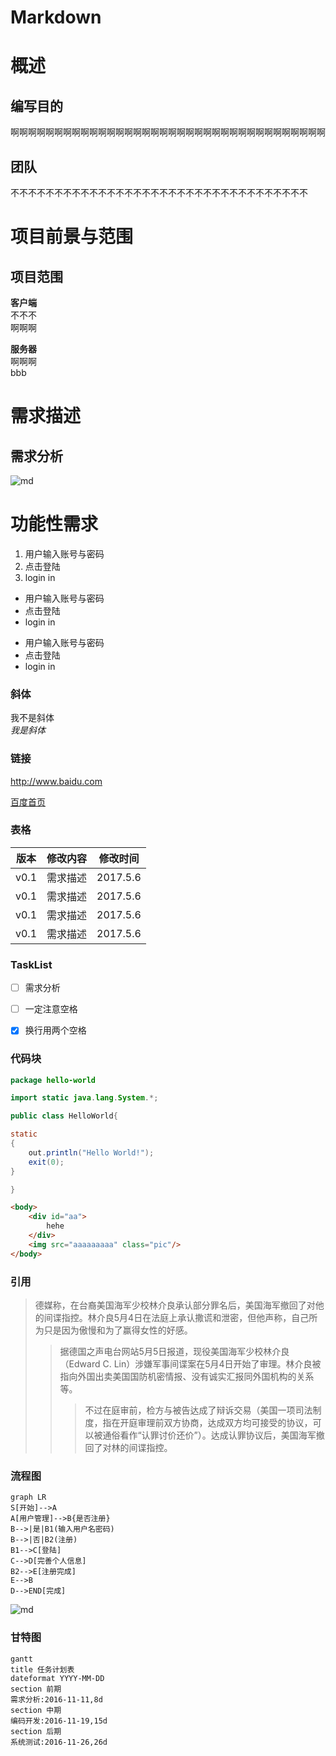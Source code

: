 # Markdown
  
  
# 概述
## 编写目的 
啊啊啊啊啊啊啊啊啊啊啊啊啊啊啊啊啊啊啊啊啊啊啊啊啊啊啊啊啊啊啊啊啊啊啊啊
## 团队
不不不不不不不不不不不不不不不不不不不不不不不不不不不不不不不不不不
# 项目前景与范围
## 项目范围
**客户端**  
不不不  
啊啊啊  
  
**服务器**  
啊啊啊  
bbb  
# 需求描述
## 需求分析
![md](http://pic6.huitu.com/res/20130116/84481_20130116142820494200_1.jpg)
# 功能性需求
1. 用户输入账号与密码
2. 点击登陆
2. login in
  
- 用户输入账号与密码
- 点击登陆
- login in
  
+ 用户输入账号与密码
+ 点击登陆
+ login in
  
  
  
  
 
### 斜体
我不是斜体  
*我是斜体*
  
  
  
### 链接
<http://www.baidu.com>
  
  
[百度首页](http://www.baidu.com)
  
  
  
### 表格
版本|修改内容|修改时间
----|---|---
v0.1| 需求描述|2017.5.6
v0.1| 需求描述|2017.5.6
v0.1| 需求描述|2017.5.6
v0.1| 需求描述|2017.5.6
  
  
  
### TaskList
- [ ] 需求分析
- [ ] 一定注意空格
- [x] 换行用两个空格
  
  
  
### 代码块
```java
package hello-world

import static java.lang.System.*;

public class HelloWorld{

static
{
    out.println("Hello World!");
    exit(0);
}

}
```
  
  
```html
<body>
    <div id="aa">
        hehe
    </div>
    <img src="aaaaaaaaa" class="pic"/>
</body>
```
  
  
  
### 引用
> 德媒称，在台裔美国海军少校林介良承认部分罪名后，美国海军撤回了对他的间谍指控。林介良5月4日在法庭上承认撒谎和泄密，但他声称，自己所为只是因为傲慢和为了赢得女性的好感。
>> 据德国之声电台网站5月5日报道，现役美国海军少校林介良（Edward C. Lin）涉嫌军事间谍案在5月4日开始了审理。林介良被指向外国出卖美国国防机密情报、没有诚实汇报同外国机构的关系等。
>>> 不过在庭审前，检方与被告达成了辩诉交易（美国一项司法制度，指在开庭审理前双方协商，达成双方均可接受的协议，可以被通俗看作“认罪讨价还价”）。达成认罪协议后，美国海军撤回了对林的间谍指控。

  
  
  
### 流程图
```
graph LR
S[开始]-->A
A[用户管理]-->B{是否注册}
B-->|是|B1(输入用户名密码)
B-->|否|B2(注册)
B1-->C[登陆]
C-->D[完善个人信息]
B2-->E[注册完成]
E-->B
D-->END[完成]
```
![md]()
  
  
  
### 甘特图
```
gantt
title 任务计划表
dateformat YYYY-MM-DD
section 前期
需求分析:2016-11-11,8d
section 中期
编码开发:2016-11-19,15d
section 后期
系统测试:2016-11-26,26d
```
